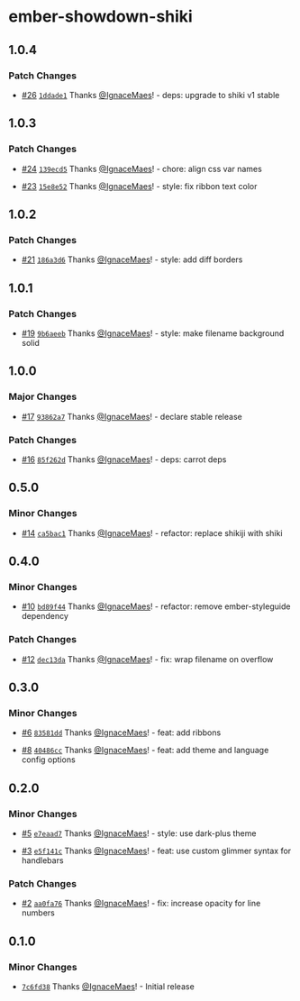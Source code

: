 # ember-showdown-shiki

## 1.0.4

### Patch Changes

- [#26](https://github.com/IgnaceMaes/ember-showdown-shiki/pull/26) [`1ddade1`](https://github.com/IgnaceMaes/ember-showdown-shiki/commit/1ddade124781304713417a60e04889c67f095c15) Thanks [@IgnaceMaes](https://github.com/IgnaceMaes)! - deps: upgrade to shiki v1 stable

## 1.0.3

### Patch Changes

- [#24](https://github.com/IgnaceMaes/ember-showdown-shiki/pull/24) [`139ecd5`](https://github.com/IgnaceMaes/ember-showdown-shiki/commit/139ecd54f7581256fd95395f97e04f6c1f524a2f) Thanks [@IgnaceMaes](https://github.com/IgnaceMaes)! - chore: align css var names

- [#23](https://github.com/IgnaceMaes/ember-showdown-shiki/pull/23) [`15e8e52`](https://github.com/IgnaceMaes/ember-showdown-shiki/commit/15e8e52a7c67def56345dd946ca60722c2b542ab) Thanks [@IgnaceMaes](https://github.com/IgnaceMaes)! - style: fix ribbon text color

## 1.0.2

### Patch Changes

- [#21](https://github.com/IgnaceMaes/ember-showdown-shiki/pull/21) [`186a3d6`](https://github.com/IgnaceMaes/ember-showdown-shiki/commit/186a3d63180854b7a07a58b523116b73f63bf388) Thanks [@IgnaceMaes](https://github.com/IgnaceMaes)! - style: add diff borders

## 1.0.1

### Patch Changes

- [#19](https://github.com/IgnaceMaes/ember-showdown-shiki/pull/19) [`9b6aeeb`](https://github.com/IgnaceMaes/ember-showdown-shiki/commit/9b6aeebab13a350d45cb6c5b96f12c4efc07ebc5) Thanks [@IgnaceMaes](https://github.com/IgnaceMaes)! - style: make filename background solid

## 1.0.0

### Major Changes

- [#17](https://github.com/IgnaceMaes/ember-showdown-shiki/pull/17) [`93862a7`](https://github.com/IgnaceMaes/ember-showdown-shiki/commit/93862a77232876b58b9ba805ca240990ec1591d5) Thanks [@IgnaceMaes](https://github.com/IgnaceMaes)! - declare stable release

### Patch Changes

- [#16](https://github.com/IgnaceMaes/ember-showdown-shiki/pull/16) [`85f262d`](https://github.com/IgnaceMaes/ember-showdown-shiki/commit/85f262de0b07d8b3dcb5714ab93d4909f2781673) Thanks [@IgnaceMaes](https://github.com/IgnaceMaes)! - deps: carrot deps

## 0.5.0

### Minor Changes

- [#14](https://github.com/IgnaceMaes/ember-showdown-shiki/pull/14) [`ca5bac1`](https://github.com/IgnaceMaes/ember-showdown-shiki/commit/ca5bac11db9b63e71c8fc601cf8c44570989205b) Thanks [@IgnaceMaes](https://github.com/IgnaceMaes)! - refactor: replace shikiji with shiki

## 0.4.0

### Minor Changes

- [#10](https://github.com/IgnaceMaes/ember-showdown-shiki/pull/10) [`bd89f44`](https://github.com/IgnaceMaes/ember-showdown-shiki/commit/bd89f4486b6b1d6ce11d9cafd7e0107a43a020df) Thanks [@IgnaceMaes](https://github.com/IgnaceMaes)! - refactor: remove ember-styleguide dependency

### Patch Changes

- [#12](https://github.com/IgnaceMaes/ember-showdown-shiki/pull/12) [`dec13da`](https://github.com/IgnaceMaes/ember-showdown-shiki/commit/dec13daa20b0e8917e0d935607f8c8457fcf3b85) Thanks [@IgnaceMaes](https://github.com/IgnaceMaes)! - fix: wrap filename on overflow

## 0.3.0

### Minor Changes

- [#6](https://github.com/IgnaceMaes/ember-showdown-shiki/pull/6) [`83581dd`](https://github.com/IgnaceMaes/ember-showdown-shiki/commit/83581dde5c0dd20d60e3badb1c51415535fab07e) Thanks [@IgnaceMaes](https://github.com/IgnaceMaes)! - feat: add ribbons

- [#8](https://github.com/IgnaceMaes/ember-showdown-shiki/pull/8) [`40486cc`](https://github.com/IgnaceMaes/ember-showdown-shiki/commit/40486ccf6f9a64afbd998a6cb421732827f6a628) Thanks [@IgnaceMaes](https://github.com/IgnaceMaes)! - feat: add theme and language config options

## 0.2.0

### Minor Changes

- [#5](https://github.com/IgnaceMaes/ember-showdown-shiki/pull/5) [`e7eaad7`](https://github.com/IgnaceMaes/ember-showdown-shiki/commit/e7eaad7c37d32cda1f61572629ad538f5eb9c9a7) Thanks [@IgnaceMaes](https://github.com/IgnaceMaes)! - style: use dark-plus theme

- [#3](https://github.com/IgnaceMaes/ember-showdown-shiki/pull/3) [`e5f141c`](https://github.com/IgnaceMaes/ember-showdown-shiki/commit/e5f141c628d51b2b6dc6d946407a5e9cecf164cd) Thanks [@IgnaceMaes](https://github.com/IgnaceMaes)! - feat: use custom glimmer syntax for handlebars

### Patch Changes

- [#2](https://github.com/IgnaceMaes/ember-showdown-shiki/pull/2) [`aa0fa76`](https://github.com/IgnaceMaes/ember-showdown-shiki/commit/aa0fa76cbe0d0ce778d0c1b75c48cbac821a00df) Thanks [@IgnaceMaes](https://github.com/IgnaceMaes)! - fix: increase opacity for line numbers

## 0.1.0

### Minor Changes

- [`7c6fd38`](https://github.com/IgnaceMaes/ember-showdown-shiki/commit/7c6fd386dc61a3163f8805e3a550dc932063491a) Thanks [@IgnaceMaes](https://github.com/IgnaceMaes)! - Initial release

